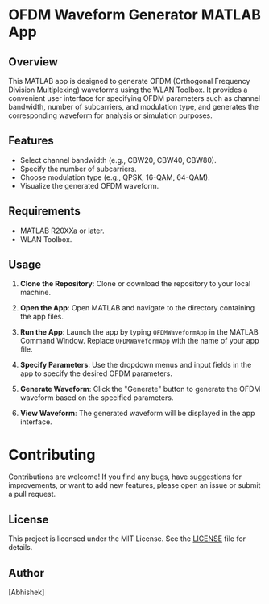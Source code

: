 # OFDM Waveform Generator MATLAB App

## Overview
This MATLAB app is designed to generate OFDM (Orthogonal Frequency Division Multiplexing) waveforms using the WLAN Toolbox. It provides a convenient user interface for specifying OFDM parameters such as channel bandwidth, number of subcarriers, and modulation type, and generates the corresponding waveform for analysis or simulation purposes.

## Features
- Select channel bandwidth (e.g., CBW20, CBW40, CBW80).
- Specify the number of subcarriers.
- Choose modulation type (e.g., QPSK, 16-QAM, 64-QAM).
- Visualize the generated OFDM waveform.

## Requirements
- MATLAB R20XXa or later.
- WLAN Toolbox.

## Usage
1. **Clone the Repository**: Clone or download the repository to your local machine.

2. **Open the App**: Open MATLAB and navigate to the directory containing the app files.

3. **Run the App**: Launch the app by typing `OFDMWaveformApp` in the MATLAB Command Window. Replace `OFDMWaveformApp` with the name of your app file.

4. **Specify Parameters**: Use the dropdown menus and input fields in the app to specify the desired OFDM parameters.

5. **Generate Waveform**: Click the "Generate" button to generate the OFDM waveform based on the specified parameters.

6. **View Waveform**: The generated waveform will be displayed in the app interface.

# Contributing
  Contributions are welcome! If you find any bugs, have suggestions for improvements, or want to add new features, please open an issue or submit a pull request.

## License
   This project is licensed under the MIT License. See the [LICENSE](LICENSE) file for details.

## Author
   [Abhishek]
